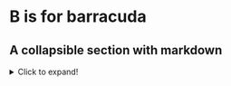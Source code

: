 # B is for barracuda

## A collapsible section with markdown

<details>
  <summary>Click to expand!</summary>
  
<h2>Heading</h2>

  <ol>
    <li>A numbered</li>
    <li>list
       <ul>
         <li>With some</li>
         <li>Sub bullets</li>
       <ul>
    </li>
  </ol>

<h2>Code blocks also supported!</h2>

```javascript
function alma(foo, bar, baz) {
    console.log(`my ${foo} ${bar} is full of ${baz}s`)
}
```

</details>
